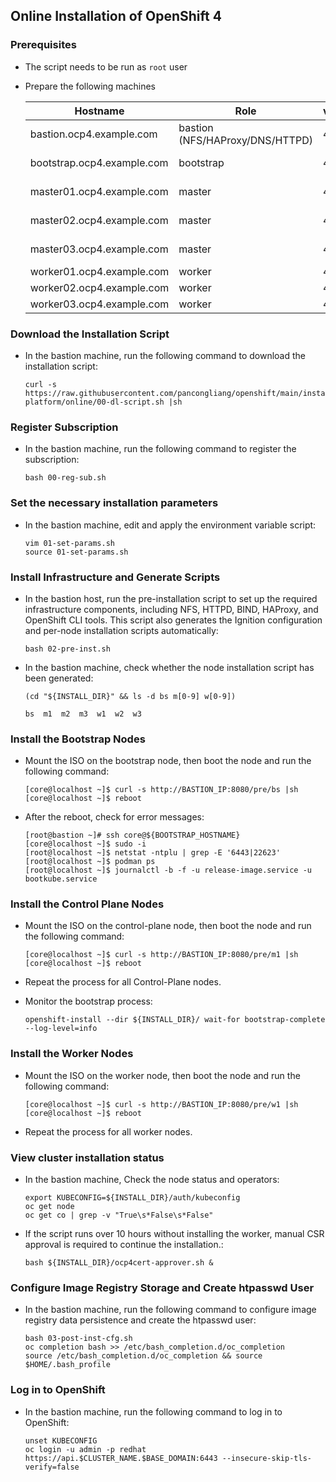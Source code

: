## Online Installation of OpenShift 4

### Prerequisites
* The script needs to be run as `root` user  
* Prepare the following machines  

  | Hostname                    | Role                         | vCPU | RAM  | Storage |
  |-----------------------------|-----------------------------|------|------|---------|
  | bastion.ocp4.example.com    | bastion (NFS/HAProxy/DNS/HTTPD) | 4  |  6 GB  | 100 GB   |
  | bootstrap.ocp4.example.com  | bootstrap                   |  4   | 16 GB | 100 GB  |
  | master01.ocp4.example.com   | master                      |  4   | 16 GB | 100 GB  |
  | master02.ocp4.example.com   | master                      |  4   | 16 GB | 100 GB  |
  | master03.ocp4.example.com   | master                      |  4   | 16 GB | 100 GB  |
  | worker01.ocp4.example.com   | worker                      |  4   |  8 GB | 100 GB  |
  | worker02.ocp4.example.com   | worker                      |  4   |  8 GB | 100 GB  |
  | worker03.ocp4.example.com   | worker                      |  4   |  8 GB | 100 GB  |


### Download the Installation Script

* In the bastion machine, run the following command to download the installation script:

  ```
  curl -s https://raw.githubusercontent.com/pancongliang/openshift/main/installing/any-platform/online/00-dl-script.sh |sh
  ```


### Register Subscription

* In the bastion machine, run the following command to register the subscription:

  ```
  bash 00-reg-sub.sh
  ```


### Set the necessary installation parameters

* In the bastion machine, edit and apply the environment variable script:

  ```
  vim 01-set-params.sh
  source 01-set-params.sh
  ```


### Install Infrastructure and Generate Scripts

* In the bastion host, run the pre-installation script to set up the required infrastructure components, including NFS, HTTPD, BIND, HAProxy, and OpenShift CLI tools.
This script also generates the Ignition configuration and per-node installation scripts automatically:

  ```
  bash 02-pre-inst.sh
  ```
* In the bastion machine, check whether the node installation script has been generated:
  ```
  (cd "${INSTALL_DIR}" && ls -d bs m[0-9] w[0-9])

  bs  m1  m2  m3  w1  w2  w3
  ```

### Install the Bootstrap Nodes

* Mount the ISO on the bootstrap node, then boot the node and run the following command:

  ```
  [core@localhost ~]$ curl -s http://BASTION_IP:8080/pre/bs |sh
  [core@localhost ~]$ reboot
  ```

* After the reboot, check for error messages:
 
  ```
  [root@bastion ~]# ssh core@${BOOTSTRAP_HOSTNAME}
  [core@localhost ~]$ sudo -i
  [root@localhost ~]$ netstat -ntplu | grep -E '6443|22623'
  [root@localhost ~]$ podman ps
  [root@localhost ~]$ journalctl -b -f -u release-image.service -u bootkube.service
  ```


### Install the Control Plane Nodes

* Mount the ISO on the control-plane node, then boot the node and run the following command:

  ```
  [core@localhost ~]$ curl -s http://BASTION_IP:8080/pre/m1 |sh
  [core@localhost ~]$ reboot
  ```
* Repeat the process for all Control-Plane nodes.
  
* Monitor the bootstrap process:

  ```
  openshift-install --dir ${INSTALL_DIR}/ wait-for bootstrap-complete --log-level=info
  ```


### Install the Worker Nodes

* Mount the ISO on the worker node, then boot the node and run the following command:
  
  ```
  [core@localhost ~]$ curl -s http://BASTION_IP:8080/pre/w1 |sh
  [core@localhost ~]$ reboot
  ```

* Repeat the process for all worker nodes.


### View cluster installation status

* In the bastion machine, Check the node status and operators:

  ```
  export KUBECONFIG=${INSTALL_DIR}/auth/kubeconfig
  oc get node
  oc get co | grep -v "True\s*False\s*False"
  ```

* If the script runs over 10 hours without installing the worker, manual CSR approval is required to continue the installation.:
  
  ```
  bash ${INSTALL_DIR}/ocp4cert-approver.sh &
  ```

### Configure Image Registry Storage and Create htpasswd User
* In the bastion machine, run the following command to configure image registry data persistence and create the htpasswd user:

  ```
  bash 03-post-inst-cfg.sh
  oc completion bash >> /etc/bash_completion.d/oc_completion
  source /etc/bash_completion.d/oc_completion && source $HOME/.bash_profile
  ```


### Log in to OpenShift

* In the bastion machine, run the following command to log in to OpenShift:

  ```
  unset KUBECONFIG
  oc login -u admin -p redhat https://api.$CLUSTER_NAME.$BASE_DOMAIN:6443 --insecure-skip-tls-verify=false
  ```
